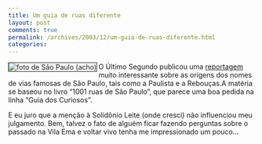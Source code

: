 ```yaml
---
title: Um guia de ruas diferente
layout: post
comments: true
permalink: /archives/2003/12/um-guia-de-ruas-diferente.html
categories:
---
```

<img src=//chester.me/img/blig/saopaulo.jpg align=left border=1 alt='foto de São Paulo (acho)'>O Último Segundo publicou uma <a href=http://ultimosegundo.ig.com.br/useg/brasil/artigo/0,,1437382,00.html >reportagem</a> muito interessante sobre as origens dos nomes de vias famosas de São Paulo, tais como a Paulista e a Rebouças.A matéria se baseou no livro &#8220;1001 ruas de São Paulo&#8221;, que parece uma boa pedida na linha &#8220;Guia dos Curiosos&#8221;.

E eu juro que a menção à Solidônio Leite (onde cresci) não influenciou meu julgamento. Bem, talvez o fato de alguém ficar fazendo perguntas sobre o passado na Vila Ema e voltar vivo tenha me impressionado um pouco&#8230;

